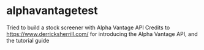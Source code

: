 # alphavantagetest
Tried to build a stock screener with Alpha Vantage API
Credits to https://www.derricksherrill.com/ for introducing the Alpha Vantage API, and the tutorial guide
